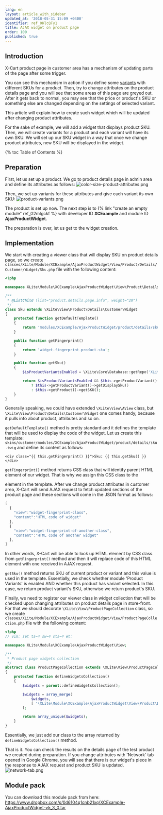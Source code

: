 ```yaml
---
lang: en
layout: article_with_sidebar
updated_at: '2018-05-31 15:09 +0400'
identifier: ref_0KlcQFy1
title: AJAX widget on product page
order: 100
published: true
---
```

## Introduction

X-Cart product page in customer area has a mechanism of updating parts of the page after some trigger. 

You can see this mechanism in action if you define some [variants](https://market.x-cart.com/addons/product-variants.html) with different SKUs for a product. Then, try to change attributes on the product details page and you will see that some areas of this page are greyed out. After it gets back to normal, you may see that the price or product's SKU or something else are changed depending on the settings of selected variant.

This article will explain how to create such widget which will be updated after changing product attributes.

For the sake of example, we will add a widget that displays product SKU. Then, we will create variants for a product and each variant will have its own SKU. We will set up our SKU widget in a way that once we change product attributes, new SKU will be displayed in the widget.

{% toc Table of Contents %}

## Preparation

First, let us set up a product. We go to product details page in admin area and define its attributes as follows:
![color-size-product-attributes.png]({{site.baseurl}}/attachments/ref_0KlcQFy1/color-size-product-attributes.png)

Then, we set up variants for these attributes and give each variant its own SKU:
![product-variants.png]({{site.baseurl}}/attachments/ref_0KlcQFy1/product-variants.png)

The product is set up now. The next step is to {% link "create an empty module" ref_G2mlgckf %} with developer ID **XCExample** and module ID **AjaxProductWidget**.

The preparation is over, let us get to the widget creation.

## Implementation

We start with creating a viewer class that will display SKU on product details page, so we create `classes/XLite/Module/XCExample/AjaxProductWidget/View/Product/Details/Customer/Widget/Sku.php` file with the following content:

```php
<?php

namespace XLite\Module\XCExample\AjaxProductWidget\View\Product\Details\Customer\Widget;

/**
 * @ListChild (list="product.details.page.info", weight="20")
 */ 
class Sku extends \XLite\View\Product\Details\Customer\Widget
{
    protected function getDefaultTemplate()
    {
        return 'modules/XCExample/AjaxProductWidget/product/details/sku.twig';
    }

    public function getFingerprint()
    {
        return 'widget-fingerprint-product-sku';
    }

    public function getSku()
    {
        $isProductVariantsEnabled = \XLite\Core\Database::getRepo('XLite\Model\Module')->isModuleEnabled('XC\ProductVariants');

        return $isProductVariantsEnabled && $this->getProductVariant()
            ? $this->getProductVariant()->getDisplaySku()
            : $this->getProduct()->getSKU();
    }
}
```

Generally speaking, we could have extended `\XLite\View\AView` class, but `\XLite\View\Product\Details\Customer\Widget` one comes handy, because it pulls info about product, attributes and so on.

`getDefaultTemplate()` method is pretty standard and it defines the template that will be used to display the code of the widget. Let us create this template: `skins/customer/modules/XCExample/AjaxProductWidget/product/details/sku.twig` and define its content as follows:

```twig
<div class="{{ this.getFingerprint() }}">Sku: {{ this.getSku() }}</div>
```

`getFingerprint()` method returns CSS class that will identify parent HTML element of our widget.  That is why we assign this CSS class to the <div> element in the template. After we change product attributes in customer area, X-Cart will send AJAX request to fetch updated sections of the product page and these sections will come in the JSON format as follows:
  
```js
[
  {
    "view":"widget-fingerprint-class",
    "content":"HTML code of widget"
  },
  {
    "view":"widget-fingerprint-of-another-class",
    "content":"HTML code of another widget"
  },
]
```
In other words, X-Cart will be able to look up HTML element by CSS class from `getFingerprint()` method and then it will replace code of this HTML element with one received in AJAX request.

`getSku()` method returns SKU of current product or variant and this value is used in the template. Essentially, we check whether module 'Product Variants' is enabled AND whether this product has variant selected. In this case, we return product variant's SKU, otherwise we return product's SKU.

Finally, we need to register our viewer class in widget collection that will be checked upon changing attributes on product details page in store-front. For that we should decorate `\XLite\View\ProductPageCollection` class, so we create `classes/XLite/Module/XCExample/AjaxProductWidget/View/ProductPageCollection.php` file with the following content:

```php
<?php
// vim: set ts=4 sw=4 sts=4 et:

namespace XLite\Module\XCExample\AjaxProductWidget\View;

/**
 * Product page widgets collection
 */
abstract class ProductPageCollection extends \XLite\View\ProductPageCollection implements \XLite\Base\IDecorator
{
    protected function defineWidgetsCollection()
    {
        $widgets = parent::defineWidgetsCollection();

        $widgets = array_merge(
            $widgets,
            [ '\XLite\Module\XCExample\AjaxProductWidget\View\Product\Details\Customer\Widget\Sku' ]
        );

        return array_unique($widgets);
    }    
}
```

Essentially, we just add our class to the array returned by `defineWidgetsCollection()` method.

That is it. You can check the results on the details page of the test product we created during preparation. If you change attributes with 'Network' tab opened in Google Chrome, you will see that there is our widget's piece in the response to AJAX request and product SKU is updated.
![network-tab.png]({{site.baseurl}}/attachments/ref_0KlcQFy1/network-tab.png)

## Module pack

You can download this module pack from here: <https://www.dropbox.com/s/0d6104q1cnb21xq/XCExample-AjaxProductWidget-v5_3_0.tar>
